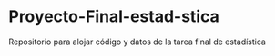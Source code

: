 # Proyecto-Final-estad-stica
Repositorio para alojar código y datos de la tarea final de estadística
